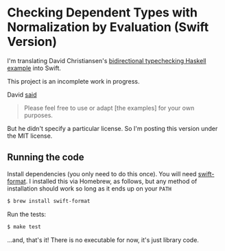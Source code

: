 # Checking Dependent Types with Normalization by Evaluation (Swift Version)

I'm translating David Christiansen's 
[bidirectional typechecking Haskell example](https://davidchristiansen.dk/tutorials/implementing-types-hs.pdf) 
into Swift. 

This project is an incomplete work in progress.

David [said](https://davidchristiansen.dk/tutorials/)
> Please feel free to use or adapt [the examples] for your own purposes. 

But he didn't specify a particular license. So I'm posting this version under 
the MIT license.

## Running the code

Install dependencies (you only need to do this once). You will need
[swift-format](https://github.com/apple/swift-format). I installed this via
Homebrew, as follows, but any method of installation should work so long as it
ends up on your `PATH`

```bash
$ brew install swift-format
```

Run the tests:

```bash
$ make test
```

...and, that's it! There is no executable for now, it's just library code.